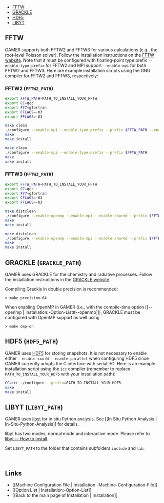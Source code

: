 * [FFTW](#FFTW)
* [GRACKLE](#GRACKLE)
* [HDF5](#HDF5)
* [LIBYT](#LIBYT)

## FFTW
GAMER supports both FFTW2 and FFTW3 for various calculations (e.g., the root-level Poisson solver).
Follow the installation instructions on the [FFTW website](http://www.fftw.org/download.html).
Note that it must be configured with
floating-point type prefix `--enable-type-prefix` for FFTW2
and MPI support `--enable-mpi` for both FFTW2 and FFTW3.
Here are example installation scripts using the GNU compiler for FFTW2 and FFTW3, respectively:

### FFTW2 (`FFTW2_PATH`) <a name="FFTW2"></a>
``` bash
export FFTW_PATH=PATH_TO_INSTALL_YOUR_FFTW
export CC=gcc
export F77=gfortran
export CFLAGS=-O3
export FFLAGS=-O3

make clean
./configure --enable-mpi --enable-type-prefix --prefix $FFTW_PATH --enable-float
make
make install

make clean
./configure --enable-mpi --enable-type-prefix --prefix $FFTW_PATH
make
make install
```

### FFTW3 (`FFTW3_PATH`) <a name="FFTW3"></a>
``` bash
export FFTW_PATH=PATH_TO_INSTALL_YOUR_FFTW
export CC=gcc
export F77=gfortran
export CFLAGS=-O3
export FFLAGS=-O3

make distclean
./configure --enable-openmp --enable-mpi --enable-shared --prefix $FFTW_PATH --enable-float
make
make install

make distclean
./configure --enable-openmp --enable-mpi --enable-shared --prefix $FFTW_PATH
make
make install

```

## GRACKLE (`GRACKLE_PATH`) <a name="GRACKLE"></a>
GAMER uses GRACKLE for the chemistry and radiative processes.
Follow the installation instructions in the
[GRACKLE website](http://grackle.readthedocs.io/en/latest/index.html).

Compiling Grackle in double precision is recommended:

    > make precision-64

When enabling OpenMP in GAMER (i.e., with the
compile-time option [[--openmp | Installation:-Option-List#--openmp]]),
GRACKLE must be configured with OpenMP
support as well using

    > make omp-on

## HDF5 (`HDF5_PATH`) <a name="HDF5"></a>
GAMER uses [HDF5](https://support.hdfgroup.org/HDF5/) for storing snapshots.
It is not necessary to enable either `--enable-cxx` or `--enable-parallel` when
configuring HDF5 since GAMER currently adopts the C interface with serial I/O.
Here is an example installation script using the `icc` compiler
(remember to replace `PATH_TO_INSTALL_YOUR_HDF5` with your installation path):

``` bash
CC=icc ./configure --prefix=PATH_TO_INSTALL_YOUR_HDF5
make
make install
```

## LIBYT (`LIBYT_PATH`) <a name="LIBYT"></a>
GAMER uses [libyt](https://github.com/yt-project/libyt) for in situ Python analysis.
See [[In Situ Python Analysis | In-Situ-Python-Analysis]] for details.

libyt has two modes, normal mode and interactive mode.
Please refer to [libyt -- How to Install](https://libyt.readthedocs.io/en/latest/how-to-install/how-to-install.html#how-to-install).

Set `LIBYT_PATH` to the folder that contains subfolders `include` and `lib`.


<br>

## Links
* [[Machine Configuration File | Installation:-Machine-Configuration-File]]
* [[Option List | Installation:-Option-List]]
* [[Back to the main page of Installation | Installation]]
